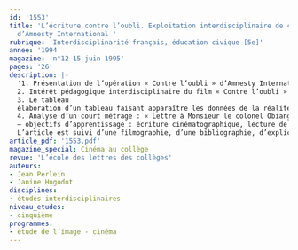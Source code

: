 ```yaml
---
id: '1553'
title: 'L’écriture contre l’oubli. Exploitation interdisciplinaire de courts métrages
  d’Amnesty International '
rubrique: 'Interdisciplinarité français, éducation civique [5e]'
annee: '1994'
magazine: 'n°12 15 juin 1995'
pages: '26'
description: |-
  '1. Présentation de l’opération « Contre l’oubli » d’Amnesty International
  2. Intérêt pédagogique interdisciplinaire du film « Contre l’oubli »
  3. Le tableau
  élaboration d’un tableau faisant apparaître les données de la réalité, le traitement cinématographique du message et les pistes pédagogiques possibles
  4. Analyse d’un court métrage : « Lettre à Monsieur le colonel Obiang Nguema Mbasogo, président de la République de Guinée-Équatoriale »
  – objectifs d’apprentissage : écriture cinématographique, lecture de l’image, droits de l’homme en éducation civique, lettre argumentative
  L’article est suivi d’une filmographie, d’une bibliographie, d’explications sur les termes techniques.'
article_pdf: '1553.pdf'
magazine_special: Cinéma au collège
revue: 'L’école des lettres des collèges'
auteurs:
- Jean Perlein
- Janine Hugodot
disciplines:
- études interdisciplinaires
niveau_etudes:
- cinquième
programmes:
- étude de l’image - cinéma
---
```

